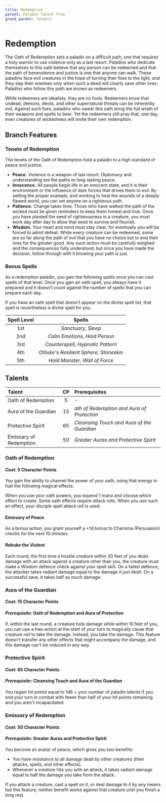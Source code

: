 ```yaml
---
title: Redemption
parent: Paladin Talent Tree
grand_parent: Talents
---
```


# Redemption
The Oath of Redemption sets a paladin on a difficult path, one that requires a holy warrior to use violence only as a last resort. Paladins who dedicate themselves to this oath believe that any person can be redeemed and that the path of benevolence and justice is one that anyone can walk. These paladins face evil creatures in the hope of turning their foes to the light, and they slay their enemies only when such a deed will clearly save other lives. Paladins who follow this path are known as redeemers.

While redeemers are idealists, they are no fools. Redeemers know that undead, demons, devils, and other supernatural threats can be inherently evil. Against such foes, paladins who swear this oath bring the full wrath of their weapons and spells to bear. Yet the redeemers still pray that, one day, even creatures of wickedness will invite their own redemption.

## Branch Features

### Tenets of Redemption
The tenets of the Oath of Redemption hold a paladin to a high standard of peace and justice.
* **Peace.** Violence is a weapon of last resort. Diplomacy and understanding are the paths to long-lasting peace.
* **Innocence.** All people begin life in an innocent state, and it is their environment or the influence of dark forces that drives them to evil. By setting the proper example, and working to heal the wounds of a deeply flawed world, you can set anyone on a righteous path.
* **Patience.** Change takes time. Those who have walked the path of the wicked must be given reminders to keep them honest and true. Once you have planted the seed of righteousness in a creature, you must work day after day to allow that seed to survive and flourish.
* **Wisdom.** Your heart and mind must stay clear, for eventually you will be forced to admit defeat. While every creature can be redeemed, some are so far along the path of evil that you have no choice but to end their lives for the greater good. Any such action must be carefully weighed and the consequences fully understood, but once you have made the decision, follow through with it knowing your path is just.

### Bonus Spells
As a redemption paladin, you gain the following spells once you can cast spells of that level. Once you gain an oath spell, you always have it prepared and it doesn’t count against the number of spells that you can prepare each day.

If you have an oath spell that doesn’t appear on the divine spell list, that spell is nevertheless a divine spell for you.

| Spell Level | Spells |
|:-----------:|:------:|
| 1st | *Sanctuary, Sleep* |
| 2nd | *Calm Emotions, Hold Person* |
| 3rd | *Counterspell, Hypnotic Pattern* |
| 4th | *Otiluke's Resilient Sphere, Stoneskin* |
| 5th | *Hold Monster, Wall of Force* |

## Talents

| Talent | CP | Prerequisites |
|:-------|:--:|:--------------|
| Oath of Redemption     | 5  | - |
| Aura of the Guardian   | 15 | *ath of Redemption and Aura of Protection* |
| Protective Spirit      | 65 | *Cleansing Touch and Aura of the Guardian* |
| Emissary of Redemption | 50 | *Greater Auras and Protective Spirit* |

### Oath of Redemption
#### *Cost:* 5 Character Points
You gain the ability to channel the power of your oath, using that energy to fuel the following magical effects.

When you use your oath powers, you expend 1 mana and choose which effect to create. Some oath effects require attack rolls. When you use such an effect, your disciple spell attack roll is used.

#### Emissary of Peace
As a bonus action, you grant yourself a +1d bonus to Charisma (Persuasion) checks for the next 10 minutes.

#### Rebuke the Violent
Each round, the first time a hostile creature within 30 feet of you deals damage with an attack against a creature other than you, the creature must make a Wisdom defence check against your spell skill. On a failed defence, the attacker takes radiant damage equal to the damage it just dealt. On a successful save, it takes half as much damage.

### Aura of the Guardian
#### *Cost:* 15 Character Points
#### *Prerequisite:* Oath of Redemption and Aura of Protection
If, within the last round, a creature took damage while within 10 feet of you, you can use a free action at the start of your turn to magically cause that creature not to take the damage. Instead, you take the damage. This feature doesn't transfer any other effects that might accompany the damage, and this damage can't be reduced in any way.

### Protective Spirit
#### *Cost:* 65 Character Points
#### *Prerequisite:* Cleansing Touch and Aura of the Guardian
You regain hit points equal to 1d6 + your number of paladin talents if you end your turn in combat with fewer than half of your hit points remaining and you aren't incapacitated.

### Emissary of Redemption
#### *Cost:* 50 Character Points
#### *Prerequisite:* Greater Auras and Protective Spirit
You become an avatar of peace, which gives you two benefits:
* You have resistance to all damage dealt by other creatures (their attacks, spells, and other effects).
* Whenever a creature hits you with an attack, it takes radiant damage equal to half the damage you take from the attack.

If you attack a creature, cast a spell on it, or deal damage to it by any means but this feature, neither benefit works against that creature until you finish a long rest.
